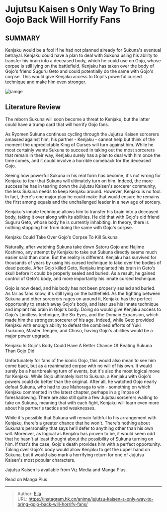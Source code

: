 # Jujutsu Kaisen s Only Way To Bring Gojo Back Will Horrify Fans


## SUMMARY 



  Kenjaku would be a fool if he had not planned already for Sukuna&#39;s eventual betrayal.   Kenjaku could have a plan to deal with Sukuna using his ability to transfer his brain into a deceased body, which he could use on Gojo, whose corpse is still lying on the battlefield.   Kenjaku has taken over the body of Gojo&#39;s friend Suguru Geto and could potentially do the same with Gojo&#39;s corpse. This would give Kenjaku access to Gojo&#39;s powerful cursed technique and make him even stronger.  

![iamge](https://static1.srcdn.com/wordpress/wp-content/uploads/2023/10/kenjaku_gojo_sukuna.jpg)

## Literature Review

The reborn Sukuna will soon become a threat to Kenjaku, but the latter could have a trump card that will horrify Gojo fans.




As Ryomen Sukuna continues cycling through the Jujutsu Kaisen sorcerers amassed against him, his partner - Kenjaku - cannot help but think of the moment the unpredictable King of Curses will turn against him. While he most certainly wants Sukuna to succeed in taking out the most sorcerers that remain in their way, Kenjaku surely has a plan to deal with him once the time comes, and it could involve a horrible comeback for the deceased Gojo.




Seeing how powerful Sukuna in his real form has become, it&#39;s not wrong for Kenjaku to fear that Sukuna will ultimately turn on him. Indeed, the more success he has in tearing down the Jujutsu Kaisen&#39;s sorcerer community, the less Sukuna needs to keep Kenjaku around. However, Kenjaku is no fool. In fact, there&#39;s one major play he could make that would ensure he remains the first among equals and the unchallenged leader in a new age of sorcery.

          

Kenjaku&#39;s innate technique allows him to transfer his brain into a deceased body, taking it over along with its abilities. He did that with Gojo&#39;s old friend Suguru Geto, whose body he is currently inhabiting. In theory, there is nothing stopping him from doing the same with Gojo&#39;s corpse.





 Kenjaku Could Take Over Gojo&#39;s Corpse To Kill Sukuna 
          

Naturally, after watching Sukuna take down Satoru Gojo and Hajime Koshimo, any attempt by Kenjaku to take out Sukuna directly seems much easier said than done. But the reality is different. Kenjaku has survived for thousands of years by using his cursed technique to take over the bodies of dead people. After Gojo killed Geto, Kenjaku implanted his brain in Geto&#39;s skull before it could be properly sealed and buried. As a result, he gained control of Geto&#39;s body, and more importantly his innate cursed technique.

Gojo is now dead, and his body has not been properly sealed and buried. As far as fans know, it&#39;s still lying on the battlefield. As the fighting between Sukuna and other sorcerers rages on around it, Kenjaku has the perfect opportunity to snatch away Gojo&#39;s body, and later use his innate technique and implant his brain in Gojo&#39;s body. Doing so would give Kenjaku access to Gojo&#39;s Limitless technique, the Six Eyes, and the Domain Expansion, which made him the strongest sorcerer of his age. Indeed, while Geto provided Kenjaku with enough ability to defeat the combined efforts of Yuki Tsukumo, Master Tengen, and Choso, having Gojo&#39;s abilities would be a major power upgrade.






 Kenjaku In Gojo&#39;s Body Could Have A Better Chance Of Beating Sukuna Than Gojo Did 
          

Unfortunately for fans of the iconic Gojo, this would also mean to see him come back, but as a reanimated corpse with no will of his own. It would surely be a heartbreaking turn of events, but it&#39;s also the most logical move for Kenjaku. While Gojo ultimately lost to Sukuna, a Kenjaku with Gojo&#39;s powers could do better than the original. After all, he watched Gojo nearly defeat Sukuna, who had to use Mahoraga to win - something on which Kenjaku commented in the latest chapter, perhaps in a glimpse of foreshadowing. There are also still quite a few Jujutsu sorcerers waiting to take on Sukuna, meaning that with each fight, Kenjaku will learn even more about his partner&#39;s tactics and weaknesses.

While it&#39;s possible that Sukuna will remain faithful to his arrangement with Kenjaku, there&#39;s a greater chance that he won&#39;t. There&#39;s nothing about Sukuna&#39;s personality that says he&#39;ll defer to anything other than his own will. Moreover, as logical as Kenjaku has proven to be, it would seem odd that he hasn&#39;t at least thought about the possibility of Sukuna turning on him. If that&#39;s the case, Gojo&#39;s death provides him with a perfect opportunity. Taking over Gojo&#39;s body would allow Kenjaku to get the upper hand on Sukuna, but it would also mark a horrifying return for one of Jujutsu Kaisen&#39;s most popular characters.




Jujutsu Kaisen is available from Viz Media and Manga Plus.

Read on Manga Plus



---

> Author: [Ella](https://instagram.hk.cn/)  
> URL: https://instagram.hk.cn/anime/jujutsu-kaisen-s-only-way-to-bring-gojo-back-will-horrify-fans/  

